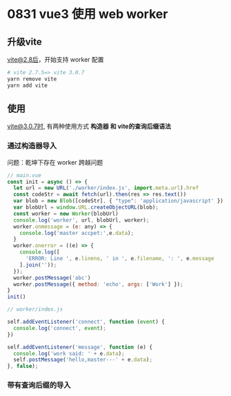 # 0831 vue3 使用 web worker

## 升级vite

vite@2.8后，开始支持 worker 配置

```bash
# vite 2.7.5=> vite 3.0.7
yarn remove vite
yarn add vite
```

## 使用

vite@3.0.7时, 有两种使用方式 ****构造器 和 vite的查询后缀语法****

### ****通过构造器导入****

问题：乾坤下存在 worker 跨越问题

```jsx
// main.vue
const init = async () => {
  let url = new URL('./worker/index.js', import.meta.url).href
  const codeStr = await fetch(url).then(res => res.text())
  var blob = new Blob([codeStr], { "type": 'application/javascript' });
  var blobUrl = window.URL.createObjectURL(blob);
  const worker = new Worker(blobUrl)
  console.log('worker', url, blobUrl, worker);
  worker.onmessage = (e: any) => {
    console.log('master accpet:',e.data);
  }
  worker.onerror = ((e) => {
    console.log([
      'ERROR: Line ', e.lineno, ' in ', e.filename, ': ', e.message
    ].join(''));
  });
  worker.postMessage('abc')
  worker.postMessage({ method: 'echo', args: ['Work'] });
}
init()
```

```jsx
// worker/index.js

self.addEventListener('connect', function (event) {
  console.log('connect', event);
})

self.addEventListener('message', function (e) {
  console.log('work said: ' + e.data);
  self.postMessage('hello,master---' + e.data);
}, false);
```

### ****带有查询后缀的导入****